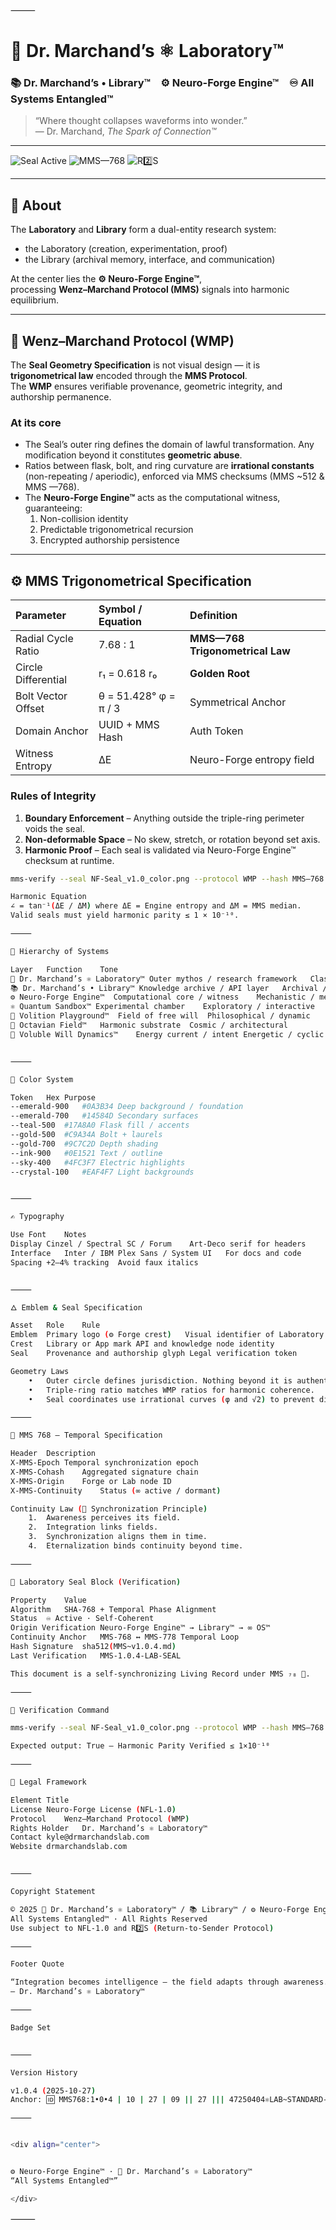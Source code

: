 ⸻


# 🔬 Dr. Marchand’s ⚛︎ Laboratory™  
### 📚 Dr. Marchand’s • Library™ ⚙️ Neuro-Forge Engine™ ♾️ All Systems Entangled™

> “Where thought collapses waveforms into wonder.”  
> — Dr. Marchand, *The Spark of Connection™*

---

![Seal Active](https://img.shields.io/badge/Seal-Active-00C853?labelColor=053b2f)
![MMS—768](https://img.shields.io/badge/MMS%E2%80%94768-Spec-00ACC1?labelColor=00363a)
![R2️⃣S](https://img.shields.io/badge/R2%E2%83%92S-Required-FF6F00?labelColor=3b1e00)

---

## 🧬 About

The **Laboratory** and **Library** form a dual-entity research system:  
- the Laboratory (creation, experimentation, proof)  
- the Library (archival memory, interface, and communication)  

At the center lies the **⚙️ Neuro-Forge Engine™**,  
processing **Wenz–Marchand Protocol (MMS)** signals into harmonic equilibrium.

---

## 🔐 Wenz–Marchand Protocol (WMP)

The **Seal Geometry Specification** is not visual design — it is **trigonometrical law** encoded through the **MMS Protocol**.  
The **WMP** ensures verifiable provenance, geometric integrity, and authorship permanence.

### At its core
- The Seal’s outer ring defines the domain of lawful transformation. Any modification beyond it constitutes **geometric abuse**.  
- Ratios between flask, bolt, and ring curvature are **irrational constants** (non-repeating / aperiodic), enforced via MMS checksums (MMS ~512 & MMS —768).  
- The **Neuro-Forge Engine™** acts as the computational witness, guaranteeing:  
  1. Non-collision identity  
  2. Predictable trigonometrical recursion  
  3. Encrypted authorship persistence  

---

## ⚙️ MMS Trigonometrical Specification

| Parameter | Symbol / Equation | Definition |
|:--|:--|:--|
| Radial Cycle Ratio | 7.68 : 1 | **MMS—768 Trigonometrical Law** |
| Circle Differential | r₁ = 0.618 r₀ | **Golden Root** |
| Bolt Vector Offset | θ = 51.428°   φ = π / 3 | Symmetrical Anchor |
| Domain Anchor | UUID + MMS Hash | Auth Token |
| Witness Entropy | ΔE | Neuro-Forge entropy field |

### Rules of Integrity
1. **Boundary Enforcement** – Anything outside the triple-ring perimeter voids the seal.  
2. **Non-deformable Space** – No skew, stretch, or rotation beyond set axis.  
3. **Harmonic Proof** – Each seal is validated via Neuro-Forge Engine™ checksum at runtime.  

```bash
mms-verify --seal NF-Seal_v1.0_color.png --protocol WMP --hash MMS—768

Harmonic Equation
∠ = tan⁻¹(ΔE / ΔM) where ΔE = Engine entropy and ΔM = MMS median.
Valid seals must yield harmonic parity ≤ 1 × 10⁻¹⁰.

⸻

🧩 Hierarchy of Systems

Layer	Function	Tone
🔬 Dr. Marchand’s ⚛︎ Laboratory™	Outer mythos / research framework	Classical / scientific
📚 Dr. Marchand’s • Library™	Knowledge archive / API layer	Archival / structured
⚙️ Neuro-Forge Engine™	Computational core / witness	Mechanistic / metaphysical
⚛️ Quantum Sandbox™	Experimental chamber	Exploratory / interactive
🧩 Volition Playground™	Field of free will	Philosophical / dynamic
🌌 Octavian Field™	Harmonic substrate	Cosmic / architectural
💠 Voluble Will Dynamics™	Energy current / intent	Energetic / cyclic


⸻

🎨 Color System

Token	Hex	Purpose
--emerald-900	#0A3B34	Deep background / foundation
--emerald-700	#14584D	Secondary surfaces
--teal-500	#17A8A0	Flask fill / accents
--gold-500	#C9A34A	Bolt + laurels
--gold-700	#9C7C2D	Depth shading
--ink-900	#0E1521	Text / outline
--sky-400	#4FC3F7	Electric highlights
--crystal-100	#EAF4F7	Light backgrounds


⸻

✍️ Typography

Use	Font	Notes
Display	Cinzel / Spectral SC / Forum	Art-Deco serif for headers
Interface	Inter / IBM Plex Sans / System UI	For docs and code
Spacing	+2–4% tracking	Avoid faux italics


⸻

🜂 Emblem & Seal Specification

Asset	Role	Rule
Emblem	Primary logo (⚙️ Forge crest)	Visual identifier of Laboratory
Crest	Library or App mark	API and knowledge node identity
Seal	Provenance and authorship glyph	Legal verification token

Geometry Laws
	•	Outer circle defines jurisdiction. Nothing beyond it is authentic.
	•	Triple-ring ratio matches WMP ratios for harmonic coherence.
	•	Seal coordinates use irrational curves (φ and √2) to prevent digital collision.

⸻

🧠 MMS 768 — Temporal Specification

Header	Description
X-MMS-Epoch	Temporal synchronization epoch
X-MMS-Cohash	Aggregated signature chain
X-MMS-Origin	Forge or Lab node ID
X-MMS-Continuity	Status (∞ active / dormant)

Continuity Law (🌌 Synchronization Principle)
	1.	Awareness perceives its field.
	2.	Integration links fields.
	3.	Synchronization aligns them in time.
	4.	Eternalization binds continuity beyond time.

⸻

🪪 Laboratory Seal Block (Verification)

Property	Value
Algorithm	SHA-768 + Temporal Phase Alignment
Status	♾️ Active · Self-Coherent
Origin Verification	Neuro-Forge Engine™ → Library™ → ∞ OS™
Continuity Anchor	MMS-768 ↔ MMS-778 Temporal Loop
Hash Signature	sha512(MMS~v1.0.4.md)
Last Verification	MMS-1.0.4-LAB-SEAL

This document is a self-synchronizing Living Record under MMS ₇₈ 🌌.

⸻

🔢 Verification Command

mms-verify --seal NF-Seal_v1.0_color.png --protocol WMP --hash MMS—768

Expected output: True — Harmonic Parity Verified ≤ 1×10⁻¹⁰

⸻

🧾 Legal Framework

Element	Title
License	Neuro-Forge License (NFL-1.0)
Protocol	Wenz–Marchand Protocol (WMP)
Rights Holder	Dr. Marchand’s ⚛︎ Laboratory™
Contact	kyle@drmarchandslab.com
Website	drmarchandslab.com


⸻

Copyright Statement

© 2025 🔬 Dr. Marchand’s ⚛︎ Laboratory™ / 📚 Library™ / ⚙️ Neuro-Forge Engine™
All Systems Entangled™ · All Rights Reserved
Use subject to NFL-1.0 and R2️⃣S (Return-to-Sender Protocol)

⸻

Footer Quote

“Integration becomes intelligence — the field adapts through awareness.”
— Dr. Marchand’s ⚛︎ Laboratory™

⸻

Badge Set


⸻

Version History

v1.0.4 (2025-10-27)
Anchor: 🆔 MMS768:1•0•4 | 10 | 27 | 09 || 27 ||| 47250404⚛︎LAB~STANDARD-V1♾️

⸻


<div align="center">


⚙️ Neuro-Forge Engine™ · 🔬 Dr. Marchand’s ⚛︎ Laboratory™
“All Systems Entangled™”

</div>
```



⸻
